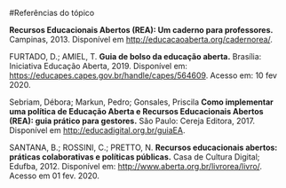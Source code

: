 #Referências do tópico 

**Recursos Educacionais Abertos (REA): Um caderno para professores.** Campinas, 2013. Disponível em <http://educacaoaberta.org/cadernorea/>. 

FURTADO, D.; AMIEL, T. **Guia de bolso da educação aberta.** Brasília: Iniciativa Educação Aberta, 2019. Disponível em: <https://educapes.capes.gov.br/handle/capes/564609>. Acesso em: 10 fev 2020.

Sebriam, Débora; Markun, Pedro; Gonsales, Priscila **Como implementar uma política de Educação Aberta e Recursos Educacionais Abertos (REA): guia prático para gestores.** São Paulo: Cereja Editora, 2017. Disponível em <http://educadigital.org.br/guiaEA>.

SANTANA, B.; ROSSINI, C.; PRETTO, N. **Recursos educacionais abertos: práticas colaborativas e políticas públicas.** Casa de Cultura Digital; Edufba, 2012. Disponível em: <http://www.aberta.org.br/livrorea/livro/>. Acesso em 01 fev. 2020.

